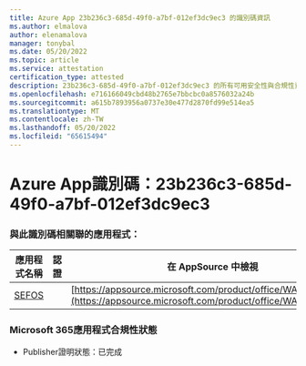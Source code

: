 ```yaml
---
title: Azure App 23b236c3-685d-49f0-a7bf-012ef3dc9ec3 的識別碼資訊
ms.author: elmalova
author: elenamalova
manager: tonybal
ms.date: 05/20/2022
ms.topic: article
ms.service: attestation
certification_type: attested
description: 23b236c3-685d-49f0-a7bf-012ef3dc9ec3 的所有可用安全性與合規性資訊。
ms.openlocfilehash: e716166049cbd48b2765e7bbcbc0a8576032a24b
ms.sourcegitcommit: a615b7893956a0737e30e477d2870fd99e514ea5
ms.translationtype: MT
ms.contentlocale: zh-TW
ms.lasthandoff: 05/20/2022
ms.locfileid: "65615494"
---
```

# <a name="azure-app-id-23b236c3-685d-49f0-a7bf-012ef3dc9ec3"></a>Azure App識別碼：23b236c3-685d-49f0-a7bf-012ef3dc9ec3


### <a name="apps-associated-with-this-id"></a>與此識別碼相關聯的應用程式：
| **應用程式名稱** | **認證** | **在 AppSource 中檢視** |
|--------------|---------------|-----------------------|
| [SEFOS](../forward/WA200003219.md) |  | [https://appsource.microsoft.com/product/office/WA200003219](https://appsource.microsoft.com/product/office/WA200003219) |

### <a name="microsoft-365-app-compliance-status"></a>Microsoft 365應用程式合規性狀態
- Publisher證明狀態：已完成
